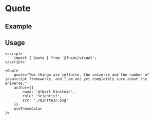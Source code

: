 <script lang="ts">
	import Example from './Example.svelte';
</script>

# Quote

## Example

<Example />

## Usage

```svelte
<script>
	import { Quote } from '@fuxui/visual';
</script>

<Quote
	quote="Two things are infinite, the universe and the number of javascript frameworks, and I am not yet completely sure about the universe."
	author={{
		name: 'Albert Einstein',
		role: 'Scientist',
		src: './einstein.png'
	}}
	useThemeColor
/>
```
